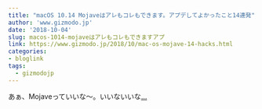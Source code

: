 ```yaml
---
title: "macOS 10.14 Mojaveはアレもコレもできます。アプデしてよかったこと14連発"
author: 'www.gizmodo.jp'
date: '2018-10-04'
slug: macos-1014-mojaveはアレもコレもできますアプ
link: https://www.gizmodo.jp/2018/10/mac-os-mojave-14-hacks.html
categories:
- bloglink
tags:
  - gizmodojp
---
```


あぁ、Mojaveっていいな〜。いいないいな[... <i class="fas fa-external-link-alt"></i>](https://www.gizmodo.jp/2018/10/mac-os-mojave-14-hacks.html)

